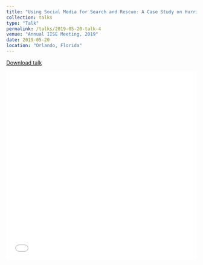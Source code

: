 ```yaml
---
title: "Using Social Media for Search and Rescue: A Case Study on Hurricane Harvey"
collection: talks
type: "Talk"
permalink: /talks/2019-05-20-talk-4
venue: "Annual IISE Meeting, 2019"
date: 2019-05-20
location: "Orlando, Florida"
---
```


[Download talk](http:///akrm3008.github.io/files/IISE_2019.pdf)


<iframe src="/files/IISE_2019.pdf" width="100%" height="500" frameborder="no" border="0" marginwidth="0" marginheight="0"></iframe>
